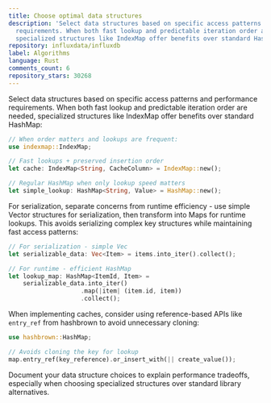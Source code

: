 ```yaml
---
title: Choose optimal data structures
description: 'Select data structures based on specific access patterns and performance
  requirements. When both fast lookup and predictable iteration order are needed,
  specialized structures like IndexMap offer benefits over standard HashMap:'
repository: influxdata/influxdb
label: Algorithms
language: Rust
comments_count: 6
repository_stars: 30268
---
```


Select data structures based on specific access patterns and performance requirements. When both fast lookup and predictable iteration order are needed, specialized structures like IndexMap offer benefits over standard HashMap:

```rust
// When order matters and lookups are frequent:
use indexmap::IndexMap;

// Fast lookups + preserved insertion order
let cache: IndexMap<String, CacheColumn> = IndexMap::new();

// Regular HashMap when only lookup speed matters
let simple_lookup: HashMap<String, Value> = HashMap::new();
```

For serialization, separate concerns from runtime efficiency - use simple Vector structures for serialization, then transform into Maps for runtime lookups. This avoids serializing complex key structures while maintaining fast access patterns:

```rust
// For serialization - simple Vec
let serializable_data: Vec<Item> = items.into_iter().collect();

// For runtime - efficient HashMap
let lookup_map: HashMap<ItemId, Item> = 
    serializable_data.into_iter()
                    .map(|item| (item.id, item))
                    .collect();
```

When implementing caches, consider using reference-based APIs like `entry_ref` from hashbrown to avoid unnecessary cloning:

```rust
use hashbrown::HashMap;

// Avoids cloning the key for lookup
map.entry_ref(key_reference).or_insert_with(|| create_value());
```

Document your data structure choices to explain performance tradeoffs, especially when choosing specialized structures over standard library alternatives.